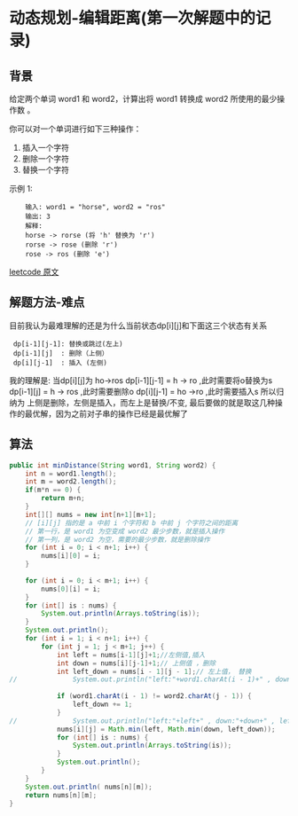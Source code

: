 # 动态规划-编辑距离(第一次解题中的记录)
## 背景
给定两个单词 word1 和 word2，计算出将 word1 转换成 word2 所使用的最少操作数 。

你可以对一个单词进行如下三种操作：

1. 插入一个字符
2. 删除一个字符
3. 替换一个字符

示例 1:
```
    输入: word1 = "horse", word2 = "ros"
    输出: 3
    解释: 
    horse -> rorse (将 'h' 替换为 'r')
    rorse -> rose (删除 'r')
    rose -> ros (删除 'e')
```
[leetcode 原文](https://leetcode-cn.com/problems/edit-distance/)
## 解题方法-难点

目前我认为最难理解的还是为什么当前状态dp[i][j]和下面这三个状态有关系
```
 dp[i-1][j-1]: 替换或跳过(左上)
 dp[i-1][j]  : 删除（上侧）
 dp[i][j-1]  : 插入 (左侧)
```
我的理解是: 
当dp[i][j]为 ho->ros
dp[i-1][j-1] = h -> ro    ,此时需要将o替换为s
dp[i-1][j] =   h  -> ros  ,此时需要删除o
dp[i][j-1] =   ho ->ro    ,此时需要插入s
所以归纳为 上侧是删除，左侧是插入，而左上是替换/不变,
最后要做的就是取这几种操作的最优解，因为之前对子串的操作已经是最优解了


## 算法
```JAVA
public int minDistance(String word1, String word2) {
	int n = word1.length();
	int m = word2.length();
	if(m*n == 0) {
		return m+n;
	}
	int[][] nums = new int[n+1][m+1];
	// [i][j] 指的是 a 中前 i 个字符和 b 中前 j 个字符之间的距离 
	// 第一行，是 word1 为空变成 word2 最少步数，就是插入操作
	// 第一列，是 word2 为空，需要的最少步数，就是删除操作
	for (int i = 0; i < n+1; i++) {
		nums[i][0] = i;
	}
	
	for (int i = 0; i < m+1; i++) {
		nums[0][i] = i;
	}
	for (int[] is : nums) {
		System.out.println(Arrays.toString(is));
	}
	System.out.println();
	for (int i = 1; i < n+1; i++) {
		for (int j = 1; j < m+1; j++) {
			int left = nums[i-1][j]+1;//左侧值,插入
			int down = nums[i][j-1]+1;// 上侧值 ，删除
			int left_down = nums[i - 1][j - 1];// 左上值， 替换
//    			System.out.println("left:"+word1.charAt(i - 1)+" , down:"+word2.charAt(j - 1));
			
			if (word1.charAt(i - 1) != word2.charAt(j - 1)) {
				left_down += 1;
			}
//    			System.out.println("left:"+left+" , down:"+down+" , left-down: "+left_down);
	        nums[i][j] = Math.min(left, Math.min(down, left_down));
	        for (int[] is : nums) {
				System.out.println(Arrays.toString(is));
			}
	        System.out.println();
		}
	}
	System.out.println( nums[n][m]);
	return nums[n][m];
}
```